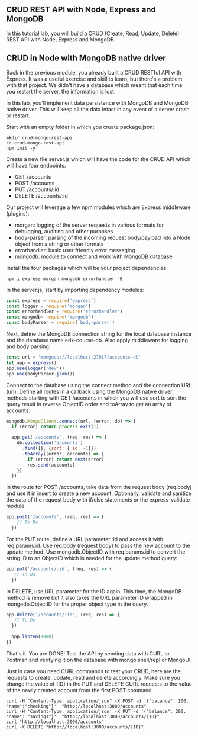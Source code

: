 ## CRUD REST API with Node, Express and MongoDB

In this tutorial lab, you will build a CRUD (Create, Read, Update, Delete) REST API with Node, Express and MongoDB.

## CRUD in Node with MongoDB native driver

Back in the previous module, you already built a CRUD RESTful API with Express. It was a useful exercise and skill to learn, but there's a problem with that project. We didn't have a database which meant that each time you restart the server, the information is lost.

In this lab, you'll implement data persistence with MongoDB and MongoDB native driver. This will keep all the data intact in any event of a server crash or restart.

Start with an empty folder in which you create package.json:

```shell
mkdir crud-mongo-rest-api
cd crud-mongo-rest-api
npm init -y
```

Create a new file server.js which will have the code for the CRUD API which will have four endpoints:

* GET /accounts
* POST /accounts
* PUT /accounts/:id
* DELETE /accounts/:id

Our project will leverage a few npm modules which are Express middleware (plugins):

* morgan: logging of the server requests in various formats for debugging, auditing and other purposes
* body-parser: parsing of the incoming request body/payload into a Node object from a string or other formats
* errorhandler: basic user friendly error messaging
* mongodb: module to connect and work with MongoDB database

Install the four packages which will be your project dependencies:

```shell
npm i express morgan mongodb errorhandler -E
```

In the server.js, start by importing dependency modules:

```JavaScript
const express = require('express') 
const logger = require('morgan')
const errorhandler = require('errorhandler')
const mongodb= require('mongodb')
const bodyParser = require('body-parser')
```

Next, define the MongoDB connection string for the local database instance and the database name edx-course-db. Also apply middleware for logging and body parsing:

```JavaScript
const url = 'mongodb://localhost:27017/accounts-db'
let app = express()
app.use(logger('dev'))
app.use(bodyParser.json())
```

Connect to the database using the connect method and the connection URI (url). Define all routes in a callback using the MongoDB native driver methods starting with GET /accounts in which you will use sort to sort the query result in reverse ObjectID order and toArray to get an array of accounts.

```JavaScript
mongodb.MongoClient.connect(url, (error, db) => {
  if (error) return process.exit(1)

  app.get('/accounts', (req, res) => {
    db.collection('accounts')
      .find({}, {sort: {_id: -1}})
      .toArray((error, accounts) => {
        if (error) return next(error)
        res.send(accounts)
    })
  })
```

In the route for POST /accounts, take data from the request body (req.body) and use it in insert to create a new account. Optionally, validate and sanitize the data of the request body with if/else statements or the express-validate module.

```JavaScript
app.post('/accounts', (req, res) => {
    // To Do
  })
```

For the PUT route, define a URL parameter :id and access it with req.params.id. Use req.body (request body) to pass the new account to the update method. Use mongodb.ObjectID with req.params.id to convert the string ID to an ObjectID which is needed for the update method query:

```JavaScript
app.put('/accounts/:id', (req, res) => {
   // To Do
  })
```

In DELETE, use URL parameter for the ID again. This time, the MongoDB method is remove but it also takes the URL parameter ID wrapped in mongodb.ObjectID for the proper object type in the query.

```JavaScript
app.delete('/accounts/:id', (req, res) => {
   // To Do
  })
  
  app.listen(3000)
})
```

That's it. You are DONE! Test the API by sending data with CURL or Postman and verifying it on the database with mongo shell/repl or MongoUI.

Just in case you need CURL commands to test your CRUD, here are the requests to create, update, read and delete accordingly. Make sure you change the value of {ID} in the PUT and DELETE CURL requests to the value of the newly created account from the first POST command.

```shell
curl -H "Content-Type: application/json" -X POST -d '{"balance": 100, "name":"checking"}'  "http://localhost:3000/accounts" 
curl -H 'Content-Type: application/json' -X PUT -d '{"balance": 200, "name": "savings"}'  "http://localhost:3000/accounts/{ID}" 
curl "http://localhost:3000/accounts" 
curl -X DELETE "http://localhost:3000/accounts/{ID}" 
```
